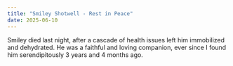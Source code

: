 ```yaml
---
title: "Smiley Shotwell - Rest in Peace"
date: 2025-06-10
---
```


Smiley died last night, after a cascade of health issues left him immobilized and dehydrated.  He was a faithful and loving companion, ever since I found him serendipitously 3 years and 4 months ago.
